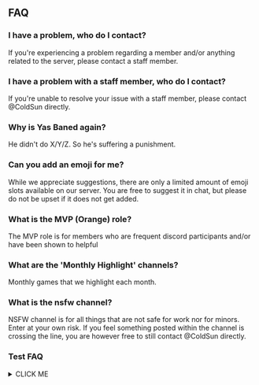 ## FAQ

### I have a problem, who do I contact?

If you're experiencing a problem regarding a member and/or anything related to the server, please contact a staff member.

### I have a problem with a staff member, who do I contact?

If you're unable to resolve your issue with a staff member, please contact @ColdSun directly.

### Why is Yas Baned again?

He didn't do X/Y/Z. So he's suffering a punishment.

### Can you add an emoji for me?

While we appreciate suggestions, there are only a limited amount of emoji slots available on our server. You are free to suggest it in chat, but please do not be upset if it does not get added.

### What is the MVP (Orange) role?

The MVP role is for members who are frequent discord participants and/or have been shown to helpful

### What are the 'Monthly Highlight' channels?

Monthly games that we highlight each month.

### What is the nsfw channel?

NSFW channel is for all things that are not safe for work nor for minors. Enter at your own risk.
If you feel something posted within the channel is crossing the line, you are however free to still contact @ColdSun directly.

### Test FAQ
<details><summary>CLICK ME</summary>
<p>  #### MUIMUI RULES
  </p>
  </details>

